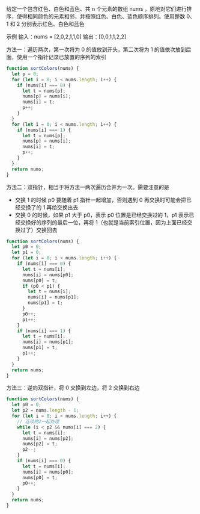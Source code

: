 给定一个包含红色、白色和蓝色、共 n 个元素的数组 nums ，原地对它们进行排序，使得相同颜色的元素相邻，并按照红色、白色、蓝色顺序排列。使用整数 0、 1 和 2 分别表示红色、白色和蓝色

示例
输入：nums = [2,0,2,1,1,0]
输出：[0,0,1,1,2,2]

方法一：遍历两次，第一次将为 0 的值放到开头，第二次将为 1 的值依次放到后面，使用一个指针记录已放置的序列的索引

```js
function sortColors(nums) {
  let p = 0;
  for (let i = 0; i < nums.length; i++) {
    if (nums[i] === 0) {
      let t = nums[p];
      nums[p] = nums[i];
      nums[i] = t;
      p++;
    }
  }
  for (let i = 0; i < nums.length; i++) {
    if (nums[i] === 1) {
      let t = nums[p];
      nums[p] = nums[i];
      nums[i] = t;
      p++;
    }
  }
  return nums;
}
```

方法二：双指针，相当于将方法一两次遍历合并为一次。需要注意的是

- 交换 1 的时候 p0 要随着 p1 指针一起增加，否则遇到 0 再交换时可能会把已经交换了的 1 再给交换出去
- 交换 0 的时候，如果 p1 大于 p0，表示 p0 位置是已经交换过的 1，p1 表示已经交换好的序列的最后一位，再将 1（也就是当前索引位置，因为上面已经交换过了）交换回去

```js
function sortColors(nums) {
  let p0 = 0;
  let p1 = 0;
  for (let i = 0; i < nums.length; i++) {
    if (nums[i] === 0) {
      let t = nums[i];
      nums[i] = nums[p0];
      nums[p0] = t;
      if (p0 < p1) {
        let t = nums[i];
        nums[i] = nums[p1];
        nums[p1] = t;
      }
      p0++;
      p1++;
    }
    if (nums[i] === 1) {
      let t = nums[i];
      nums[i] = nums[p1];
      nums[p1] = t;
      p1++;
    }
  }
  return nums;
}
```

方法三：逆向双指针，将 0 交换到左边，将 2 交换到右边

```js
function sortColors(nums) {
  let p0 = 0;
  let p2 = nums.length - 1;
  for (let i = 0; i < nums.length; i++) {
    // 连续的2一起处理
    while (i < p2 && nums[i] === 2) {
      let t = nums[i];
      nums[i] = nums[p2];
      nums[p2] = t;
      p2--;
    }
    if (nums[i] === 0) {
      let t = nums[i];
      nums[i] = nums[p0];
      nums[p0] = t;
      p0++;
    }
  }
  return nums;
}
```
